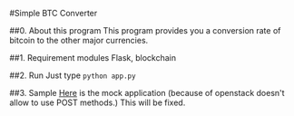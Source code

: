 #Simple BTC Converter

##0. About this program
This program provides you a conversion rate of bitcoin to the other major currencies.

##1. Requirement modules
Flask, blockchain

##2. Run
Just type `python app.py`

##3. Sample
[Here](http://btcconverter-kotaura.rhcloud.com) is the mock application (because of openstack doesn't allow to use POST methods.) This will be fixed.
